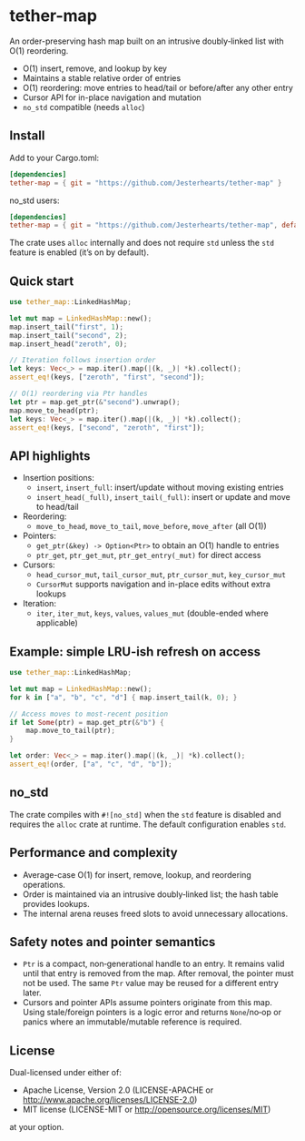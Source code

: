 # tether-map

An order-preserving hash map built on an intrusive doubly‑linked list with O(1) reordering.

- O(1) insert, remove, and lookup by key
- Maintains a stable relative order of entries
- O(1) reordering: move entries to head/tail or before/after any other entry
- Cursor API for in-place navigation and mutation
- `no_std` compatible (needs `alloc`)

## Install

Add to your Cargo.toml:

```toml
[dependencies]
tether-map = { git = "https://github.com/Jesterhearts/tether-map" }
```

no_std users:

```toml
[dependencies]
tether-map = { git = "https://github.com/Jesterhearts/tether-map", default-features = false }
```

The crate uses `alloc` internally and does not require `std` unless the `std` feature is enabled (it’s on by default).

## Quick start

```rust
use tether_map::LinkedHashMap;

let mut map = LinkedHashMap::new();
map.insert_tail("first", 1);
map.insert_tail("second", 2);
map.insert_head("zeroth", 0);

// Iteration follows insertion order
let keys: Vec<_> = map.iter().map(|(k, _)| *k).collect();
assert_eq!(keys, ["zeroth", "first", "second"]);

// O(1) reordering via Ptr handles
let ptr = map.get_ptr(&"second").unwrap();
map.move_to_head(ptr);
let keys: Vec<_> = map.iter().map(|(k, _)| *k).collect();
assert_eq!(keys, ["second", "zeroth", "first"]);
```

## API highlights

- Insertion positions:
	- `insert`, `insert_full`: insert/update without moving existing entries
	- `insert_head(_full)`, `insert_tail(_full)`: insert or update and move to head/tail
- Reordering:
	- `move_to_head`, `move_to_tail`, `move_before`, `move_after` (all O(1))
- Pointers:
	- `get_ptr(&key) -> Option<Ptr>` to obtain an O(1) handle to entries
	- `ptr_get`, `ptr_get_mut`, `ptr_get_entry(_mut)` for direct access
- Cursors:
	- `head_cursor_mut`, `tail_cursor_mut`, `ptr_cursor_mut`, `key_cursor_mut`
	- `CursorMut` supports navigation and in-place edits without extra lookups
- Iteration:
	- `iter`, `iter_mut`, `keys`, `values`, `values_mut` (double-ended where applicable)

## Example: simple LRU-ish refresh on access

```rust
use tether_map::LinkedHashMap;

let mut map = LinkedHashMap::new();
for k in ["a", "b", "c", "d"] { map.insert_tail(k, 0); }

// Access moves to most-recent position
if let Some(ptr) = map.get_ptr(&"b") {
    map.move_to_tail(ptr);
}

let order: Vec<_> = map.iter().map(|(k, _)| *k).collect();
assert_eq!(order, ["a", "c", "d", "b"]);
```

## no_std

The crate compiles with `#![no_std]` when the `std` feature is disabled and requires the `alloc` crate at runtime. The default configuration enables `std`.

## Performance and complexity

- Average-case O(1) for insert, remove, lookup, and reordering operations.
- Order is maintained via an intrusive doubly‑linked list; the hash table provides lookups.
- The internal arena reuses freed slots to avoid unnecessary allocations.

## Safety notes and pointer semantics

- `Ptr` is a compact, non‑generational handle to an entry. It remains valid until that entry is removed from the map. After removal, the pointer must not be used. The same `Ptr` value may be reused for a different entry later.
- Cursors and pointer APIs assume pointers originate from this map. Using stale/foreign pointers is a logic error and returns `None`/no‑op or panics where an immutable/mutable reference is required.

## License

Dual-licensed under either of:

- Apache License, Version 2.0 (LICENSE-APACHE or http://www.apache.org/licenses/LICENSE-2.0)
- MIT license (LICENSE-MIT or http://opensource.org/licenses/MIT)

at your option.
